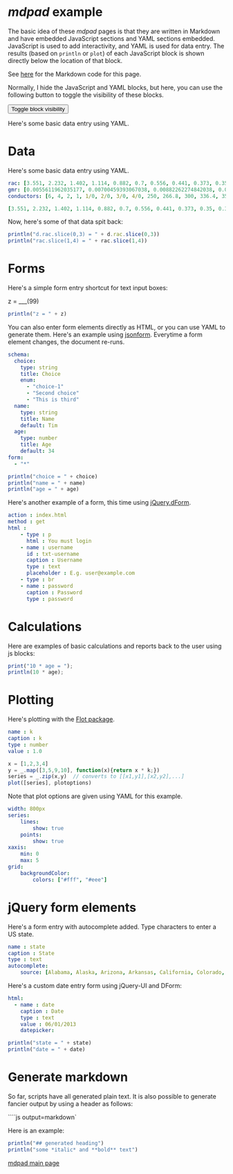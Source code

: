 # *mdpad* example

The basic idea of these *mdpad* pages is that they are written in
Markdown and have embedded JavaScript sections and YAML sections
embedded. JavaScript is used to add interactivity, and YAML is used
for data entry. The results (based on `println` or `plot`) of each
JavaScript block is shown directly below the location of that block. 

See [here](example.md) for the Markdown code for this page.

Normally, I hide the JavaScript and YAML blocks, but here, you can use
the following button to toggle the visibility of these blocks.

<input type="button" value="Toggle block visibility" onclick="$('.jsinput').toggle();$('.yamlinput').toggle()">

Here's some basic data entry using YAML.

# Data

Here's some basic data entry using YAML.

```yaml name=d
rac: [3.551, 2.232, 1.402, 1.114, 0.882, 0.7, 0.556, 0.441, 0.373, 0.35, 0.311, 0.278, 0.267, 0.235, 0.208, 0.197, 0.188, 0.169, 0.135, 0.133, 0.127, 0.12, 0.109, 0.106, 0.101, 0.0963]
gmr: [0.0055611962035177, 0.00700459393067038, 0.00882262274842038, 0.00990159326021141, 0.0111125174323268, 0.0124715326552536, 0.0139967498560307, 0.0157084948536593, 0.0171990576740366, 0.0177754680514267, 0.0197856043349646, 0.0209605660328388, 0.0214852445181602, 0.0227611387971986, 0.0243123406199979, 0.0249209197027924, 0.0255447325512619, 0.0270616982108416, 0.0308759703782212, 0.0311314761296609, 0.0319107497292355, 0.0327095298674806, 0.0343675751093677, 0.0349387277474913, 0.0361096666226405, 0.0367097709735484]
conductors: [6, 4, 2, 1, 1/0, 2/0, 3/0, 4/0, 250, 266.8, 300, 336.4, 350, 397.5, 450, 477, 500, 556.5, 700, 715.5, 750, 795, 874.5, 900, 954, 1000]
```

```yaml name=rac
[3.551, 2.232, 1.402, 1.114, 0.882, 0.7, 0.556, 0.441, 0.373, 0.35, 0.311, 0.278, 0.267, 0.235, 0.208, 0.197, 0.188, 0.169, 0.135, 0.133, 0.127, 0.12, 0.109, 0.106, 0.101, 0.0963]
```
Now, here's some of that data spit back:

```js
println("d.rac.slice(0,3) = " + d.rac.slice(0,3))
println("rac.slice(1,4) = " + rac.slice(1,4))
```

# Forms

Here's a simple form entry shortcut for text input boxes:

z = ___(99)

```js
println("z = " + z)
```

You can also enter form elements directly as HTML, or you can use YAML
to generate them. Here's an example using
[jsonform](https://github.com/joshfire/jsonform). Everytime a form
element changes, the document re-runs.

```yaml js=jsonForm class="form-horizontal"
schema: 
  choice: 
    type: string
    title: Choice
    enum: 
      - "choice-1"
      - "Second choice"
      - "This is third"
  name:
    type: string
    title: Name
    default: Tim
  age:
    type: number
    title: Age
    default: 34
form:
  - "*"
```

```js
println("choice = " + choice)
println("name = " + name)
println("age = " + age)
```

Here's another example of a form, this time using [jQuery.dForm](http://daffl.github.io/jquery.dform/).

```yaml js=dform
action : index.html
method : get
html :
    - type : p
      html : You must login
    - name : username
      id : txt-username
      caption : Username
      type : text
      placeholder : E.g. user@example.com
    - type : br
    - name : password
      caption : Password
      type : password
```



# Calculations

Here are examples of basic calculations and reports back to the user
using js blocks:

```js
print("10 * age = ");
println(10 * age);
```

# Plotting

Here's plotting with the 
[Flot package](http://www.flotcharts.org).

```yaml js=dform
name : k
caption : k
type : number
value : 1.0
```


```js
x = [1,2,3,4]
y = _.map([3,5,9,10], function(x){return x * k;})
series = _.zip(x,y)  // converts to [[x1,y1],[x2,y2],...]
plot([series], plotoptions)
```

Note that plot options are given using YAML for this example.

```yaml name=plotoptions
width: 800px 
series: 
    lines: 
        show: true
    points: 
        show: true 
xaxis: 
    min: 0
    max: 5
grid: 
    backgroundColor: 
        colors: ["#fff", "#eee"]
```

# jQuery form elements

Here's a form entry with autocomplete added. Type characters to enter
a US state.

```yaml js=dform
name : state
caption : State
type : text
autocomplete: 
    source: [Alabama, Alaska, Arizona, Arkansas, California, Colorado, Connecticut, Delaware, District Of Columbia, Florida, Georgia, Hawaii, Idaho, Illinois, Indiana, Iowa, Kansas, Kentucky, Louisiana, Maine, Maryland, Massachusetts, Michigan, Minnesota, Mississippi, Missouri, Montana, Nebraska, Nevada, New Hampshire, New Jersey, New Mexico, New York, North Carolina, North Dakota, Ohio, Oklahoma, Oregon, PALAU, Pennsylvania, PUERTO RICO, Rhode Island, South Carolina, South Dakota, Tennessee, Texas, Utah, Vermont, Virginia, Washington, West Virginia, Wisconsin, Wyoming]
```

Here's a custom date entry form using jQuery-UI and DForm:

```yaml js=dform
html:
  - name : date
    caption : Date
    type : text
    value : 06/01/2013
    datepicker:
```

```js 
println("state = " + state)
println("date = " + date)
```


# Generate markdown


So far, scripts have all generated plain text. It is also possible to
generate fancier output by using a header as follows: 

````js output=markdown`

Here is an example:

```js output=markdown
println("## generated heading")
println("some *italic* and **bold** text")
```

[mdpad main page](https://github.com/tshort/mdpad/tree/gh-pages)
